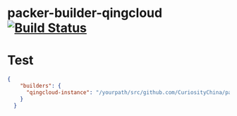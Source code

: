 # packer-builder-qingcloud [![Build Status](https://travis-ci.org/CuriosityChina/packer-builder-qingcloud.svg?branch=master)](https://travis-ci.org/CuriosityChina/packer-builder-qingcloud)

# Test

```json
{
    "builders": {
      "qingcloud-instance": "/yourpath/src/github.com/CuriosityChina/packer-builder-qingcloud/packer-builder-qingcloud"
    }
  }
```